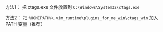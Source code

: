 ﻿方法1：
	把 ctags.exe 文件放置到 `C:\Windows\System32\ctags.exe`

方法2：
	把 `%HOMEPATH%\.vim_runtime\plugins_for_me_win\ctags_win` 加入 PATH 变量（推荐）

